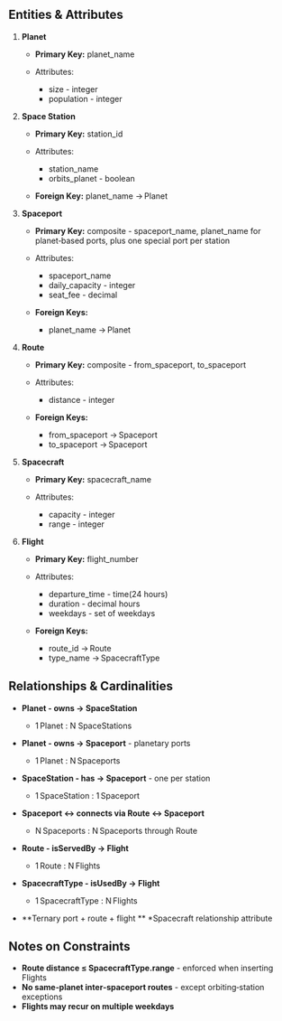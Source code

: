 ## Entities & Attributes

1. **Planet**

   * **Primary Key:** planet_name
   * Attributes:

     * size - integer
     * population - integer

2. **Space Station**

   * **Primary Key:** station_id
   * Attributes:

     * station_name
     * orbits_planet - boolean
   * **Foreign Key:** planet_name -> Planet

3. **Spaceport**

   * **Primary Key:** composite - spaceport_name, planet_name for planet‑based ports, plus one special port per station
   * Attributes:

     * spaceport_name
     * daily_capacity - integer
     * seat_fee - decimal
   * **Foreign Keys:**

     * planet_name -> Planet

4. **Route**

   * **Primary Key:** composite - from_spaceport, to_spaceport
   * Attributes:

     * distance - integer
   * **Foreign Keys:**

     * from_spaceport -> Spaceport
     * to_spaceport -> Spaceport

5. **Spacecraft**

   * **Primary Key:** spacecraft_name
   * Attributes:

     * capacity - integer
     * range - integer

6. **Flight**

   * **Primary Key:** flight_number
   * Attributes:

     * departure_time - time(24 hours)
     * duration - decimal hours
     * weekdays - set of weekdays
   * **Foreign Keys:**

     * route_id -> Route
     * type_name -> SpacecraftType



## Relationships & Cardinalities

* **Planet - owns -> SpaceStation**

  * 1 Planet : N SpaceStations
* **Planet - owns -> Spaceport** - planetary ports

  * 1 Planet : N Spaceports
* **SpaceStation - has -> Spaceport** - one per station

  * 1 SpaceStation : 1 Spaceport
* **Spaceport <-> connects via Route <-> Spaceport**

  * N Spaceports : N Spaceports through Route
* **Route - isServedBy -> Flight**

  * 1 Route : N Flights
* **SpacecraftType - isUsedBy -> Flight**

  * 1 SpacecraftType : N Flights
 
* **Ternary port + route + flight **
  *Spacecraft relationship attribute  



## Notes on Constraints

* **Route distance $\leq$ SpacecraftType.range** - enforced when inserting Flights
* **No same‑planet inter‑spaceport routes** - except orbiting‑station exceptions
* **Flights may recur on multiple weekdays**
